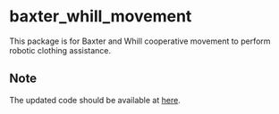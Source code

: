 # baxter_whill_movement

This package is for Baxter and Whill cooperative movement to perform robotic clothing assistance.


Note
----
The updated code should be available at [here](https://github.com/ravijo/baxter_whill_movement).
